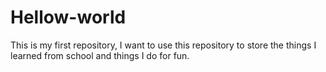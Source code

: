 # Hellow-world
This is my first repository, I want to use this repository to store the things I learned from school and things I do for fun.
